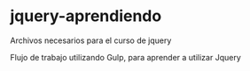 # jquery-aprendiendo
Archivos necesarios para el curso de jquery

Flujo de trabajo utilizando Gulp, para aprender a utilizar Jquery
